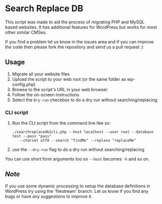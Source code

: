 # Search Replace DB

This script was made to aid the process of migrating PHP and MySQL based websites. It has additional features for WordPress but works for most other similar CMSes.

If you find a problem let us know in the issues area and if you can improve the code then please fork the repository and send us a pull request :)

## Usage

1. Migrate all your website files
2. Upload the script to your web root (or the same folder as wp-config.php)
3. Browse to the script's URL in your web browser
4. Follow the on-screen instructions
5. Select the `Dry-run` checkbox to do a dry run without searching/replacing

### CLI script

1. Run the CLI script from the command line like so:
   ```
   ./searchreplacedb2cli.php --host localhost --user root --database test --pass "pass" 
      --charset utf8 --search "findMe" --replace "replaceMe"
   ```
2. use the `--dry-run` flag to do a dry run without searching/replacing

You can use short form arguments too so `--host` becomes `-h` and so on.

## _Note_

If you use some dynamic processing to setup the database definitions in WordPress try using the 'filestream' branch. Let us know if you find any bugs or have any suggestions to improve it.
